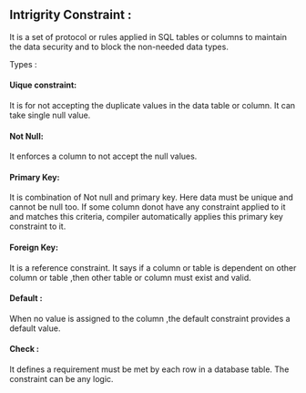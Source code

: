 ## Intrigrity Constraint : 
It is a set of protocol or rules applied in SQL tables or columns to maintain the data security and to block the non-needed data types. 

Types : 
#### Uique constraint: 
It is for not accepting the duplicate values in the data table or column. It can take single null value. 
#### Not Null: 
It enforces a column to not accept the null values. 
#### Primary Key: 
It is combination of Not null and primary key. Here data must be unique and cannot be null too. If some column donot have any constraint applied to it and matches this criteria, compiler automatically applies this primary key constraint to it.
#### Foreign Key: 
It is a reference constraint. It says if a column or table is dependent on other column or table ,then other table or column must exist and valid.
#### Default :
When no value is assigned to the column ,the default constraint provides a default value. 
#### Check : 
It defines a requirement must be met by each row in a database table. The constraint can be any logic. 
